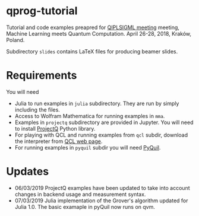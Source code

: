 # qprog-tutorial

Tutorial and code examples preapred for [QIPLSIGML meeting](https://qiplsigml.iitis.pl/) meeting, Machine Learning meets Quantum Computation. April 26-28, 2018, Kraków, Poland.

Subdirectory `slides` contains LaTeX files for producing beamer slides.

# Requirements

You will need
* Julia to run examples in `julia` subdirectory. They are run by simply including
  the files.
* Access to Wolfram Mathematica for running examples in `mma`. 
* Examples in `projectq` subdirectory are provided in Jupyter. You will need to
  install [ProjectQ](https://github.com/ProjectQ-Framework/ProjectQ) Python
library.
* For playing with QCL and running examples from `qcl` subdir, download the
  interpreter from [QCL web page](http://tph.tuwien.ac.at/~oemer/qcl.html).
* For running examples in `pyquil` subdir you will need
  [PyQuil](https://github.com/rigetticomputing/pyquil).

# Updates

* 06/03/2019 ProjectQ examples have been updated to take into account changes in backend usage and measurement syntax.
* 07/03/2019 Julia implementation of the Grover's algorithm updated for Julia 1.0. The basic examaple in pyQuil now runs on qvm.
